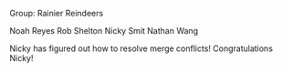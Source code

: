 Group: Rainier Reindeers

Noah Reyes
Rob Shelton
Nicky Smit
Nathan Wang

Nicky has figured out how to resolve merge conflicts! Congratulations Nicky!
